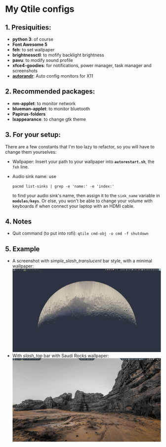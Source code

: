 # My Qtile configs

## 1. Presiquities:
- **python 3**: of course
- **Font Awesome 5**
- **feh**: to set wallpaper
- **brightnessctl**: to mofify backlight brightness
- **pavu**: to modify sound profile
- **xfce4-goodies**: for notifications, power manager, task manager and screenshots
- **[autorandr](https://github.com/phillipberndt/autorandr)**: Auto config monitors for X11

## 2. Recommended packages:
- **nm-applet**: to monitor network
- **blueman-applet**: to monitor bluetooth
- **Papirus-folders**
- **lxappearance**: to change gtk theme

## 3. For your setup:

There are a few constants that I'm too lazy to refactor, so you will have to change them yourselves:
- Wallpaper: Insert your path to your wallpaper into **```autorestart.sh```**, the ```feh``` line.
- Audio sink name: use

    ```pacmd list-sinks | grep -e 'name:' -e 'index:'``` 

    to find your audio sink's name, then assign it to the ```sink_name``` variable in **```modules/keys```**. Or else, you won't be able to change your volume with keyboards if when connect your laptop with an HDMI cable.

## 4. Notes
- Quit command (to put into rofi): `qtile cmd-obj -o cmd -f shutdown`

## 5. Example
- A screenshot with *simple_slash_translucent* bar style, with a minimal wallpaper:
    ![simple_slash_translucent](./assets/examples/simple_slash_translucent.png)
- With *slash_top* bar with Saudi Rocks wallpaper:
    ![simple_slash_translucent](./assets/examples/slash_top_with_saudi_rocks.png)
